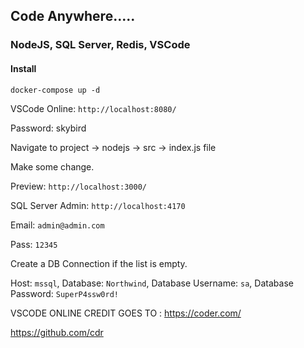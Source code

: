 ## Code Anywhere.....
### NodeJS, SQL Server, Redis, VSCode

#### Install
`docker-compose up -d`

VSCode Online: `http://localhost:8080/`

Password: skybird

Navigate to project -> nodejs -> src -> index.js file

Make some change.

Preview: `http://localhost:3000/`

SQL Server Admin: `http://localhost:4170`

Email: `admin@admin.com`

Pass: `12345`

Create a DB Connection if the list is empty. 

Host: `mssql`, Database: `Northwind`, Database Username: `sa`, Database Password: `SuperP4ssw0rd!`


VSCODE ONLINE CREDIT GOES TO : 
https://coder.com/

https://github.com/cdr

